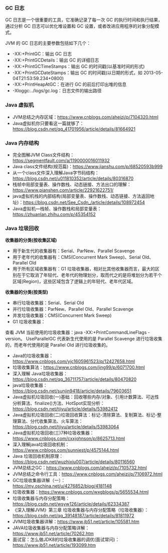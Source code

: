 ### GC 日志
GC 日志是一个很重要的工具，它准确记录了每一次 GC 的执行时间和执行结果，通过分析 GC 日志可以优化堆设置和 GC 设置，或者改进应用程序的对象分配模式。

JVM 的 GC 日志的主要参数包括如下几个：
- -XX:+PrintGC：输出 GC 日志
- -XX:+PrintGCDetails：输出 GC 的详细日志
- -XX:+PrintGCTimeStamps：输出 GC 的时间戳(以基准时间的形式)
- -XX:+PrintGCDateStamps：输出 GC 的时间戳(以日期的形式，如 2013-05-04T21:53:59.234+0800)
- -XX:+PrintHeapAtGC：在进行 GC 的前后打印出堆的信息
- -Xloggc:../logs/gc.log：日志文件的输出路径

### Java 虚拟机
- JVM总结之内存区域：https://www.cnblogs.com/aheizi/p/7104320.html
- Java虚拟机你只要看这一篇就够了：https://blog.csdn.net/qq_41701956/article/details/81664921


### Java 内存结构
- 完全图解JVM Class文件结构：https://segmentfault.com/a/1190000016011932
- Java class文件结构(规范篇)：https://www.jianshu.com/p/68520593b999
- 从一个class文件深入理解Java字节码结构：https://blog.csdn.net/u011810352/article/details/80316870
- 栈帧中局部变量表、操作数栈、动态链接、方法出口的理解：https://www.pianshen.com/article/22921622751/
- java虚拟机栈的内部结构(局部变量表、操作数栈、动态链接、方法返回地址)：https://blog.csdn.net/See_Csdn_/article/details/108972454
- Java虚拟机—栈帧、操作数栈和局部变量表：https://zhuanlan.zhihu.com/p/45354152


### Java 垃圾回收
**收集器的分类(按收集区域)**
- 用于新生代的收集器有：Serial、ParNew、Parallel Scavenge
- 用于老年代的收集器有：CMS(Concurrent Mark Sweep)、Serial Old、Parallel Old
- 用于所有区域收集器有：G1 垃圾收集器，相对比其他收集器而言，最大的区别在于它取消了年轻代、老年代的物理划分，取而代之的是将堆划分为若干个区域(Region)，这些区域包含了逻辑上的年轻代、老年代区域。

**收集器的分类(按类型)**
- 串行垃圾收集器：Serial、Serial Old
- 并行垃圾收集器：ParNew、Parallel Old、Parallel Scavenge
- 并发垃圾收集器：CMS(Concurrent Mark Sweep)
- G1 垃圾收集器：

查看 JVM 当前使用的垃圾收集器：java -XX:+PrintCommandLineFlags -version。
UseParallelGC 代表新生代使用的是 Parallel Scavenge 进行垃圾收集的，而老年代使用的是 Parallel Old 进行垃圾收集的。

- Java的垃圾收集器：https://www.cnblogs.com/yjc1605961523/p/12427658.html
- 垃圾收集算法：https://www.cnblogs.com/jing99/p/6071700.html
- 深入理解 Java垃圾收集器：https://blog.csdn.net/qq_36711757/article/details/80470820
- java垃圾收集器：https://blog.csdn.net/sunjin9418/article/details/79603651
- Java虚拟机垃圾回收(一)基础：回收哪些内存/对象、引用计数算法、可达性分析算法、finalize()方法、HotSpot实现分析：https://blog.csdn.net/tjiyu/article/details/53982412
- Java虚拟机垃圾回收(二)垃圾回收算法：标记-清除算法、复制算法、标记-整理算法、分代收集算法、火车算法：https://blog.csdn.net/tjiyu/article/details/53983064
- Java虚拟机垃圾回收(三)7种垃圾收集器：https://www.cnblogs.com/cxxjohnson/p/8625713.html
- 深入理解java垃圾回收机制：https://www.cnblogs.com/sunniest/p/4575144.html
- Java 垃圾回收机制原理：https://blog.csdn.net/wuzhixiu007/article/details/80116560
- JVM总结之GC：https://www.cnblogs.com/aheizi/p/7105732.html
- JVM总结之命令行工具：https://www.cnblogs.com/aheizi/p/7106972.html
- GC垃圾收集器详解（一）：https://my.oschina.net/u/4276852/blog/4181148
- 垃圾收集器：https://www.cnblogs.com/wxgblogs/p/5655534.html
- 垃圾收集器与内存分配策略：https://blog.csdn.net/wsyw126/article/details/62334387
- 《深入理解JVM》第三章 垃圾收集器与内存分配策略（垃圾收集器）：https://blog.csdn.net/qq_39148187/article/details/81811972
- JVM垃圾收集器详解：https://www.jb51.net/article/105581.htm
- JAVA垃圾收集器与内存分配策略详解：https://www.jb51.net/article/70262.htm
- 面试官：怎么做JDK8的垃圾收集器的调优(面试常问)：https://www.jb51.net/article/193099.htm
